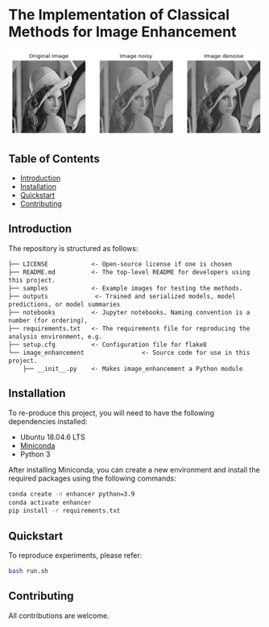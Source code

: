 # The Implementation of Classical Methods for Image Enhancement
![](./docs/method.png)

## Table of Contents

- [Introduction](#introduction)
- [Installation](#installation)
- [Quickstart](#quickstart)
- [Contributing](#contributing)


## Introduction

The repository is structured as follows:

```
├── LICENSE            <- Open-source license if one is chosen
├── README.md          <- The top-level README for developers using this project.
├── samples            <- Example images for testing the methods.
├── outputs             <- Trained and serialized models, model predictions, or model summaries
├── notebooks          <- Jupyter notebooks. Naming convention is a number (for ordering),
├── requirements.txt   <- The requirements file for reproducing the analysis environment, e.g.
├── setup.cfg          <- Configuration file for flake8
└── image_enhancement                <- Source code for use in this project.
    ├── __init__.py    <- Makes image_enhancement a Python module
```

## Installation

To re-produce this project, you will need to have the following dependencies installed:
- Ubuntu 18.04.6 LTS
- [Miniconda](https://docs.conda.io/en/latest/miniconda.html)
- Python 3

After installing Miniconda, you can create a new environment and install the required packages using the following commands:

```bash
conda create -n enhancer python=3.9
conda activate enhancer
pip install -r requirements.txt
```

## Quickstart

To reproduce experiments, please refer:
```bash
bash run.sh
```

## Contributing

All contributions are welcome. 